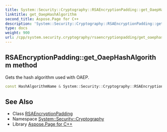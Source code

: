 ```yaml
---
title: System::Security::Cryptography::RSAEncryptionPadding::get_OaepHashAlgorithm method
linktitle: get_OaepHashAlgorithm
second_title: Aspose.Page for C++
description: 'System::Security::Cryptography::RSAEncryptionPadding::get_OaepHashAlgorithm method. Gets the hash algorithm used with OAEP in C++.'
type: docs
weight: 900
url: /cpp/system.security.cryptography/rsaencryptionpadding/get_oaephashalgorithm/
---
```

## RSAEncryptionPadding::get_OaepHashAlgorithm method


Gets the hash algorithm used with OAEP.

```cpp
const HashAlgorithmName & System::Security::Cryptography::RSAEncryptionPadding::get_OaepHashAlgorithm() const
```

## See Also

* Class [RSAEncryptionPadding](../)
* Namespace [System::Security::Cryptography](../../)
* Library [Aspose.Page for C++](../../../)
